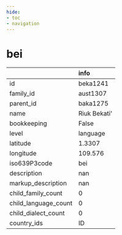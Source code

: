 ```yaml
---
hide:
- toc
- navigation
---
```

# bei
|                      | info         |
|:---------------------|:-------------|
| id                   | beka1241     |
| family_id            | aust1307     |
| parent_id            | baka1275     |
| name                 | Riuk Bekati' |
| bookkeeping          | False        |
| level                | language     |
| latitude             | 1.3307       |
| longitude            | 109.576      |
| iso639P3code         | bei          |
| description          | nan          |
| markup_description   | nan          |
| child_family_count   | 0            |
| child_language_count | 0            |
| child_dialect_count  | 0            |
| country_ids          | ID           |